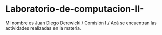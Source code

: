 # Laboratorio-de-computacion-II-
Mi nombre es Juan Diego Derewicki / Comisión I /
Acá se encuentran las actividades realizadas en la materia. 
